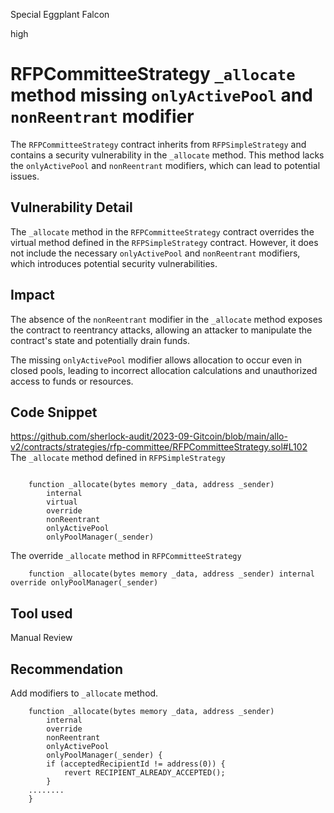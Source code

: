 Special Eggplant Falcon

high

# RFPCommitteeStrategy `_allocate` method missing `onlyActivePool` and `nonReentrant` modifier
The `RFPCommitteeStrategy` contract inherits from `RFPSimpleStrategy` and contains a security vulnerability in the `_allocate` method. This method lacks the `onlyActivePool` and `nonReentrant` modifiers, which can lead to potential issues.

## Vulnerability Detail
The `_allocate` method in the `RFPCommitteeStrategy` contract overrides the virtual method defined in the `RFPSimpleStrategy` contract. However, it does not include the necessary `onlyActivePool` and `nonReentrant` modifiers, which introduces potential security vulnerabilities.

## Impact
The absence of the `nonReentrant` modifier in the `_allocate` method exposes the contract to reentrancy attacks, allowing an attacker to manipulate the contract's state and potentially drain funds.

The missing `onlyActivePool` modifier allows allocation to occur even in closed pools, leading to incorrect allocation calculations and unauthorized access to funds or resources.

## Code Snippet
https://github.com/sherlock-audit/2023-09-Gitcoin/blob/main/allo-v2/contracts/strategies/rfp-committee/RFPCommitteeStrategy.sol#L102
The `_allocate` method defined in `RFPSimpleStrategy`
```solidity

    function _allocate(bytes memory _data, address _sender)
        internal
        virtual
        override
        nonReentrant
        onlyActivePool
        onlyPoolManager(_sender)
```
The override `_allocate` method in `RFPCommitteeStrategy`
```solidity
    function _allocate(bytes memory _data, address _sender) internal override onlyPoolManager(_sender) 
```

## Tool used

Manual Review

## Recommendation
Add modifiers to `_allocate` method.
```solidity
    function _allocate(bytes memory _data, address _sender) 
        internal
        override
        nonReentrant
        onlyActivePool
        onlyPoolManager(_sender) {
        if (acceptedRecipientId != address(0)) {
            revert RECIPIENT_ALREADY_ACCEPTED();
        }
    ........
    }
```